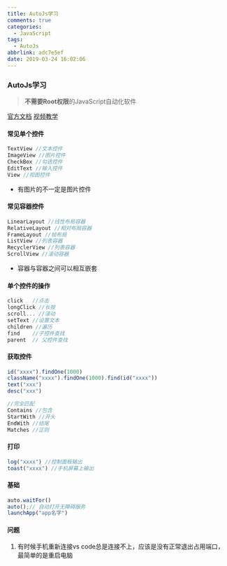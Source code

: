 ```yaml
---
title: AutoJs学习
comments: true
categories:
  - JavaScript
tags:
  - AutoJs
abbrlink: adc7e5ef
date: 2019-03-24 16:02:06
---
```


### AutoJs学习

> **不需要Root权限**的JavaScript自动化软件

[官方文档](<https://hyb1996.github.io/AutoJs-Docs/#/>)
[视频教学](<https://search.bilibili.com/all?keyword=autojs>)

#### 常见单个控件

```javascript
TextView //文本控件
ImageView //图片控件
CheckBox //勾选控件
EditText //输入控件
View //视图控件
```

- 有图片的不一定是图片控件

#### 常见容器控件

```javascript
LinearLayout //线性布局容器
RelativeLayout //相对布局容器
FrameLayout //帧布局
ListView //列表容器
RecyclerView //列表容器
ScrollView //滚动容器
```

- 容器与容器之间可以相互嵌套

#### 单个控件的操作

```javascript
click	//点击
longClick //长按
scroll... //滚动
setText	//设置文本
children //遍历
find	//子控件查找
parent	// 父控件查找
```

#### 获取控件

```javascript
id("xxxx").findOne(1000)
className("xxxx").findOne(1000).find(id("xxxx"))
text("xxx")
desc("xxx")

//完全匹配
Contains //包含
StartWith //开头
EndWith //结尾
Matches //正则

```

#### 打印

```javascript
log("xxxx") //控制面板输出
toast("xxxx") //手机屏幕上输出
```

#### 基础

```javascript
auto.waitFor()
auto();// 自动打开无障碍服务
launchApp("app名字")
```



#### 问题

1. 有时候手机重新连接vs code总是连接不上，应该是没有正常退出占用端口，最简单的是重启电脑
